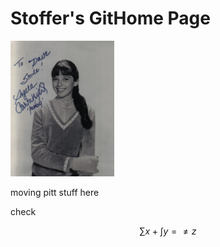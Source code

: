 # Stoffer's GitHome Page

<img src="figs/AC.jpg" alt="Angela" width="33%"/>

moving pitt stuff here

check 

$$ \sum x +  \int  y = \neq z$$
